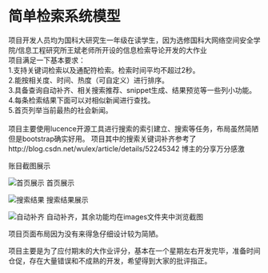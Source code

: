 简单检索系统模型
=
项目开发人员均为国科大研究生一年级在读学生，因为选修国科大网络空间安全学院/信息工程研究所王斌老师所开设的信息检索导论开发的大作业<br >
项目满足一下基本要求：<br >
1.支持关键词检索以及通配符检索。检索时间平均不超过2秒。<br >
2.能按相关度、时间、热度（可自定义）进行排序。<br >
3.具备查询自动补齐、相关搜索推荐、snippet生成、结果预览等一些列小功能。<br >
4.每条检索结果下面可以对相似新闻进行查找。<br >
5.首页列举当前最热的社会新闻。<br >
<br >
项目主要使用lucence开源工具进行搜索的索引建立、搜索等任务，布局虽然简陋但是bootstrap确实好用。
项目其中的搜索关键词补齐参考了http://blog.csdn.net/wulex/article/details/52245342 博主的分享万分感激

账目截图展示

![首页展示](https://github.com/hekun123/easyWebSearchModel-jsp/blob/master/images/%E9%A6%96%E9%A1%B5.jpeg)
首页展示

![搜索结果](https://github.com/hekun123/easyWebSearchModel-jsp/blob/master/images/%E5%85%B3%E9%94%AE%E8%AF%8D%E6%90%9C%E7%B4%A2.jpeg)
搜索结果展示

![自动补齐](https://github.com/hekun123/easyWebSearchModel-jsp/blob/master/images/%E6%90%9C%E7%B4%A2%E8%A1%A5%E9%BD%90.jpeg)
自动补齐，其余功能均在images文件夹中浏览截图

项目页面布局因为没有来得急仔细设计较为简陋。

项目主要是为了应付期末的大作业评分，基本在一个星期左右开发完毕，准备时间仓促，存在大量错误和不成熟的开发，希望得到大家的批评指正。<br >
